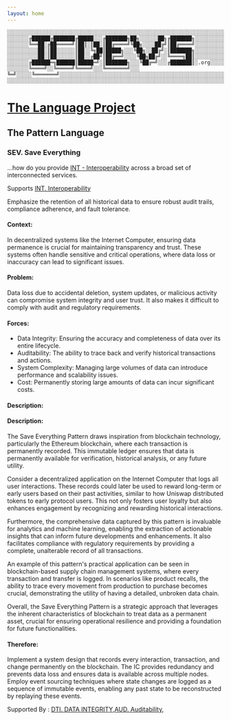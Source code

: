 ```yaml
---
layout: home
---
```


```text
░░░░░░░░░░░░░░░░░░░░░░░░░░░░░░░░░░░░░░░░░░░░░░░░░░░░░░░░░░░░░░░░░░░░░░░░░░░░░░░░░░░░░░░░░░░░░░░░░░░░░░░░░░░░░░░░░░░░░░░░░░░░░░░░░░░░░░░░░░░░░░░░░░░░░░░░░░░░░░░░░░░░░░
░░░░░░░╔██████╔███████╔█████░░░╔███████╗██╗░░░░░░██╗╔███████╗░░░░░░░░░░░░░░░░░░░░░░░░░░░░░░░░░░░░░░░░░░░░░░░░░░░░░░░░░░░░░░░░░░░░░░░░░░░░░░░░░░░░░░░░░░░░░░░░░░░░░░░░░
░░░░░░░╚══██░╔██═════╝║██║░║██░║██╔════╝╚██╗░░░░██╔╝║██╔════╝░░░░░░░░░░░░░░░░░░░░░░░░░░░░░░░░░░░░░░░░░░░░░░░░░░░░░░░░░░░░░░░░░░░░░░░░░░░░░░░░░░░░░░░░░░░░░░░░░░░░░░░░░
░░░░░░░░░░██░║██░░░░░░║██░░╚╗██║█████╗░░░╚██╗░░██╔╝░║███████╗░░░░░░░░░░░░░░░░░░░░░░░░░░░░░░░░░░░░░░░░░░░░░░░░░░░░░░░░░░░░░░░░░░░░░░░░░░░░░░░░░░░░░░░░░░░░░░░░░░░░░░░░░
░░░░░░░░░░██░║██░░░░░░║██░░╔██╝║██╔══╝░░░░╚██╗██╔╝░░╚════╗██║░░░░░░░░░░░░░░░░░░░░░░░░░░░░░░░░░░░░░░░░░░░░░░░░░░░░░░░░░░░░░░░░░░░░░░░░░░░░░░░░░░░░░░░░░░░░░░░░░░░░░░░░░
░░░░░░░╔██████═╗██████║█████═╝░║███████╗░░░╚██╔═╝░░░╔███████║░.org░░░░░░░░░░░░░░░░░░░░░░░░░░░░░░░░░░░░░░░░░░░░░░░░░░░░░░░░░░░░░░░░░░░░░░░░░░░░░░░░░░░░░░░░░░░░░░░░░░░░
░░░░░░░╚════╝░░╚═════╝╚════╝░░░╚═══════╝░░░ ╚═╝░░░░░╚═══════╝░░░░░░░░░░░░░░░░░░░░░░░░░░░░░░░░░░░░░░░░░░░░░░░░░░░░░░░░░░░░░░░░░░░░░░░░░░░░░░░░░░░░░░░░░░░░░░░░░░░░░░░░░
░░░░░░░░░░░░░░░░░░░░░░░░░░░░░░░░░░░░░░░░░░░░░░░░░░░░░░░░░░░░░░░░░░░░░░░░░░░░░░░░░░░░░░░░░░░░░░░░░░░░░░░░░░░░░░░░░░░░░░░░░░░░░░░░░░░░░░░░░░░░░░░░░░░░░░░░░░░░░░░░░░░░░░
```

# [The Language Project](index.html)

## The Pattern Language

### SEV. Save Everything

...how do you provide [INT - Interoperability](interoperability.html) across a broad set of interconnected services.

Supports [INT. Interoperability](interoperability.html)

Emphasize the retention of all historical data to ensure robust audit trails, compliance adherence, and fault tolerance.

#### Context:

In decentralized systems like the Internet Computer, ensuring data permanence is crucial for maintaining transparency and trust. These systems often handle sensitive and critical operations, where data loss or inaccuracy can lead to significant issues.

#### Problem:

Data loss due to accidental deletion, system updates, or malicious activity can compromise system integrity and user trust. It also makes it difficult to comply with audit and regulatory requirements.

#### Forces:

  * Data Integrity: Ensuring the accuracy and completeness of data over its entire lifecycle.
  * Auditability: The ability to trace back and verify historical transactions and actions.
  * System Complexity: Managing large volumes of data can introduce performance and scalability issues.
  * Cost: Permanently storing large amounts of data can incur significant costs.


#### Description:

#### Description:

The Save Everything Pattern draws inspiration from blockchain technology, particularly the Ethereum blockchain, where each transaction is permanently recorded. This immutable ledger ensures that data is permanently available for verification, historical analysis, or any future utility. 

Consider a decentralized application on the Internet Computer that logs all user interactions. These records could later be used to reward long-term or early users based on their past activities, similar to how Uniswap distributed tokens to early protocol users. This not only fosters user loyalty but also enhances engagement by recognizing and rewarding historical interactions.

Furthermore, the comprehensive data captured by this pattern is invaluable for analytics and machine learning, enabling the extraction of actionable insights that can inform future developments and enhancements. It also facilitates compliance with regulatory requirements by providing a complete, unalterable record of all transactions.

An example of this pattern's practical application can be seen in blockchain-based supply chain management systems, where every transaction and transfer is logged. In scenarios like product recalls, the ability to trace every movement from production to purchase becomes crucial, demonstrating the utility of having a detailed, unbroken data chain.

Overall, the Save Everything Pattern is a strategic approach that leverages the inherent characteristics of blockchain to treat data as a permanent asset, crucial for ensuring operational resilience and providing a foundation for future functionalities.

#### Therefore:

Implement a system design that records every interaction, transaction, and change permanently on the blockchain. The IC provides redundancy and prevents data loss and ensures data is available across multiple nodes. Employ event sourcing techniques where state changes are logged as a sequence of immutable events, enabling any past state to be reconstructed by replaying these events.

Supported By : [DTI. DATA INTEGRITY](data_integrity.html),[AUD. Auditability](auditability.html),

